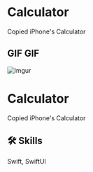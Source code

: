 # Calculator

Copied iPhone's Calculator

## GIF GIF

![Imgur](https://i.imgur.com/hQnB1FG.gif)

# Calculator

Copied iPhone's Calculator

## 🛠 Skills
Swift, SwiftUI
